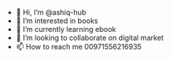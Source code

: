 - 👋 Hi, I’m @ashiq-hub
- 👀 I’m interested in books
- 🌱 I’m currently learning ebook
- 💞️ I’m looking to collaborate on digital market
- 📫 How to reach me 00971556216935

<!---
ashiq-hub/ashiq-hub is a ✨ special ✨ repository because its `README.md` (this file) appears on your GitHub profile.
You can click the Preview link to take a look at your changes.
--->
